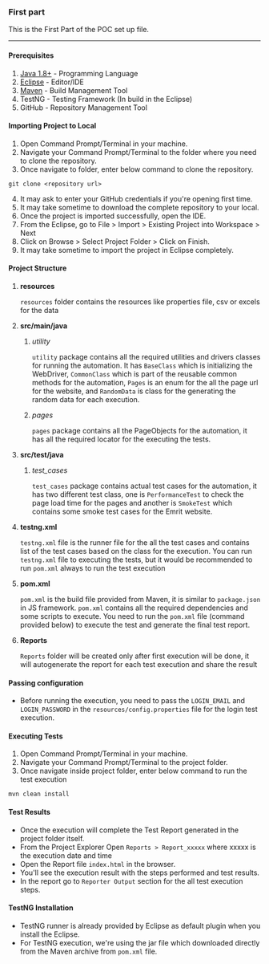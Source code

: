 ### First part

This is the First Part of the POC set up file.

____

#### Prerequisites
1. [Java 1.8+](https://www.oracle.com/in/java/technologies/javase/jdk14-archive-downloads.html#license-lightbox) - Programming Language
2. [Eclipse](https://www.eclipse.org/downloads/download.php?file=/oomph/epp/2020-12/R/eclipse-inst-jre-win64.exe&mirror_id=1287) - Editor/IDE
3. [Maven](https://mirrors.estointernet.in/apache/maven/maven-3/3.6.3/binaries/apache-maven-3.6.3-bin.zip) - Build Management Tool
4. TestNG - Testing Framework (In build in the Eclipse)
5. GitHub - Repository Management Tool

#### Importing Project to Local
1. Open Command Prompt/Terminal in your machine.
2. Navigate your Command Prompt/Terminal to the folder where you need to clone the repository.
3. Once navigate to folder, enter below command to clone the repository.
```
git clone <repository url>
```
4. It may ask to enter your GitHub credentials if you're opening first time.
5. It may take sometime to download the complete repository to your local.
6. Once the project is imported successfully, open the IDE.
7. From the Eclipse, go to File > Import > Existing Project into Workspace > Next
8. Click on Browse > Select Project Folder > Click on Finish.
9. It may take sometime to import the project in Eclipse completely.

#### Project Structure
1. **resources**

   `resources` folder contains the resources like properties file, csv or excels for the data
2. **src/main/java**
    1. _utility_

       `utility` package contains all the required utilities and drivers classes for running the automation. It has `BaseClass` which is initializing the WebDriver, `CommonClass` which is part of the reusable common methods for the automation, `Pages` is an enum for the all the page url for the website, and `RandomData` is class for the generating the random data for each execution.
    2. _pages_

       `pages` package contains all the PageObjects for the automation, it has all the required locator for the executing the tests.
3. **src/test/java**
    1. _test_cases_

       `test_cases` package contains actual test cases for the automation, it has two different test class, one is `PerformanceTest` to check the page load time for the pages and another is `SmokeTest` which contains some smoke test cases for the Emrit website.
4. **testng.xml**

   `testng.xml` file is the runner file for the all the test cases and contains list of the test cases based on the class for the execution. You can run `testng.xml` file to executing the tests, but it would be recommended to run `pom.xml` always to run the test execution
5. **pom.xml**

   `pom.xml` is the build file provided from Maven, it is similar to `package.json` in JS framework. `pom.xml` contains all the required dependencies and some scripts to execute. You need to run the `pom.xml` file (command provided below) to execute the test and generate the final test report.
6. **Reports**

   `Reports` folder will be created only after first execution will be done, it will autogenerate the report for each test execution and share the result

#### Passing configuration

- Before running the execution, you need to pass the `LOGIN_EMAIL` and `LOGIN_PASSWORD` in the `resources/config.properties` file for the login test execution.

#### Executing Tests

1. Open Command Prompt/Terminal in your machine.
2. Navigate your Command Prompt/Terminal to the project folder.
3. Once navigate inside project folder, enter below command to run the test execution
```
mvn clean install
```

#### Test Results

- Once the execution will complete the Test Report generated in the project folder itself.
- From the Project Explorer Open `Reports > Report_xxxxx` where xxxxx is the execution date and time
- Open the Report file `index.html` in the browser.
- You'll see the execution result with the steps performed and test results.
- In the report go to `Reporter Output` section for the all test execution steps.

#### TestNG Installation

- TestNG runner is already provided by Eclipse as default plugin when you install the Eclipse.
- For TestNG execution, we're using the jar file which downloaded directly from the Maven archive from `pom.xml` file.
